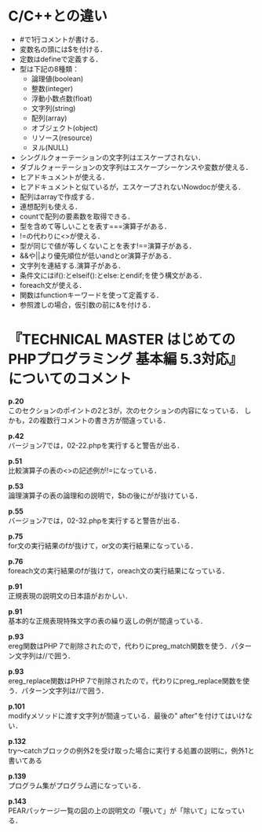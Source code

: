 # C/C++との違い

* #で1行コメントが書ける．
* 変数名の頭には$を付ける．
* 定数はdefineで定義する．
* 型は下記の8種類：
  - 論理値(boolean)
  - 整数(integer)
  - 浮動小数点数(float)
  - 文字列(string)
  - 配列(array)
  - オブジェクト(object)
  - リソース(resource)
  - ヌル(NULL)
* シングルクォーテーションの文字列はエスケープされない．
* ダブルクォーテーションの文字列はエスケープシーケンスや変数が使える．
* ヒアドキュメントが使える．
* ヒアドキュメントと似ているが，エスケープされないNowdocが使える．
* 配列はarrayで作成する．
* 連想配列も使える．
* countで配列の要素数を取得できる．
* 型を含めて等しいことを表す===演算子がある．
* !=の代わりに<>が使える．
* 型が同じで値が等しくないことを表す!==演算子がある．
* &&や||より優先順位が低いandとor演算子がある．
* 文字列を連結する.演算子がある．
* 条件文にはif():とelseif():とelse:とendif;を使う構文がある．
* foreach文が使える．
* 関数はfunctionキーワードを使って定義する．
* 参照渡しの場合，仮引数の前に&を付ける．

# 『TECHNICAL MASTER はじめてのPHPプログラミング 基本編 5.3対応』についてのコメント

**p.20**  
このセクションのポイントの2と3が，次のセクションの内容になっている．
しかも，2の複数行コメントの書き方が間違っている．

**p.42**  
バージョン7では，02-22.phpを実行すると警告が出る．

**p.51**  
比較演算子の表の<>の記述例が!=になっている．

**p.53**  
論理演算子の表の論理和の説明で，$bの後にがが抜けている．

**p.55**  
バージョン7では，02-32.phpを実行すると警告が出る．

**p.75**  
for文の実行結果のfが抜けて，or文の実行結果になっている．

**p.76**  
foreach文の実行結果のfが抜けて，oreach文の実行結果になっている．

**p.91**  
正規表現の説明文の日本語がおかしい．

**p.91**  
基本的な正規表現特殊文字の表の繰り返しの例が間違っている．

**p.93**  
ereg関数はPHP 7で削除されたので，代わりにpreg_match関数を使う．パターン文字列は//で囲う．

**p.93**  
ereg_replace関数はPHP 7で削除されたので，代わりにpreg_replace関数を使う．パターン文字列は//で囲う．

**p.101**  
modifyメソッドに渡す文字列が間違っている．最後の" after"を付けてはいけない．

**p.132**  
try〜catchブロックの例外2を受け取った場合に実行する処置の説明に，例外1と書いてある

**p.139**  
プログラム集がプログラム週になっている．

**p.143**  
PEARパッケージ一覧の図の上の説明文の「覗いて」が「除いて」になっている．
